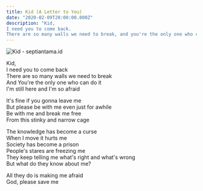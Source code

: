 ```yaml
---
title: Kid (A Letter to You)
date: "2020-02-09T20:00:00.000Z"
description: "Kid,
I need you to come back.
There are so many walls we need to break, and you're the only one who can do it"
---
```


<!-- more -->

![Kid - septiantama.id](/images/kids-septiantama-blog.jpg)

Kid,<br/>
I need you to come back<br/>
There are so many walls we need to break<br/>
And You're the only one who can do it<br/>
I'm still here and I'm so afraid<br/>

It's fine if you gonna leave me<br/>
But please be with me even just for awhile<br/>
Be with me and break me free<br/>
From this stinky and narrow cage<br/>

The knowledge has become a curse<br/>
When I move it hurts me<br/>
Society has become a prison<br/>
People's stares are freezing me<br/>
They keep telling me what's right and what's wrong<br/>
But what do they know about me?<br/>

All they do is making me afraid<br/>
God, please save me